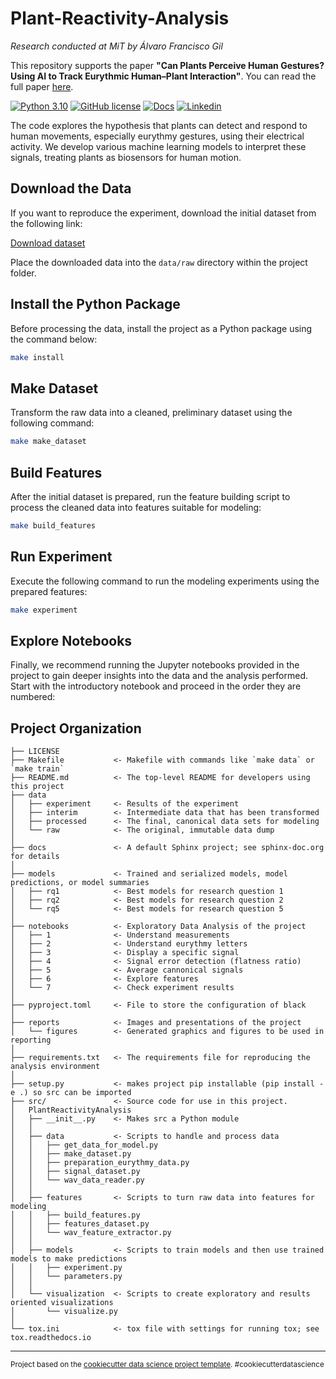# Plant-Reactivity-Analysis
*Research conducted at MiT by Álvaro Francisco Gil*

This repository supports the paper **"Can Plants Perceive Human Gestures? Using AI to Track Eurythmic Human–Plant Interaction"**. You can read the full paper [here](https://www.mdpi.com/2313-7673/9/5/290).

[![Python 3.10](https://img.shields.io/badge/Python-3.10-blue)](https://www.python.org/downloads/release/python-31014/)
[![GitHub license](https://badgen.net/github/license/alvaro-francisco-gil/Plant-Reactivity-Analysis)](https://github.com/alvaro-francisco-gil/Plant-Reactivity-Analysis/blob/main/LICENSE)
[![Docs](https://img.shields.io/badge/-Docs-green)](https://alvaro-francisco-gil.github.io/Plant-Reactivity-Analysis)
[![Linkedin](https://img.shields.io/badge/-LinkedIn-blue?style=flat&logo=linkedin)](https://www.linkedin.com/in/alvaro-francisco-gil/)

The code explores the hypothesis that plants can detect and respond to human movements, especially eurythmy gestures, using their electrical activity. We develop various machine learning models to interpret these signals, treating plants as biosensors for human motion.

## Download the Data
If you want to reproduce the experiment, download the initial dataset from the following link:

[Download dataset](https://www.dropbox.com/scl/fo/sttytnu854wk2lwf19w9c/ADBaVscDYbPDzUjb47bjnYE?rlkey=gxt3w290xw5hnypup9fhrecmv&dl=1)

Place the downloaded data into the `data/raw` directory within the project folder.

## Install the Python Package
Before processing the data, install the project as a Python package using the command below:

```bash
make install
```

## Make Dataset
Transform the raw data into a cleaned, preliminary dataset using the following command:

```bash
make make_dataset
```

## Build Features
After the initial dataset is prepared, run the feature building script to process the cleaned data into features suitable for modeling:

```bash
make build_features
```

## Run Experiment
Execute the following command to run the modeling experiments using the prepared features:

```bash
make experiment
```

## Explore Notebooks
Finally, we recommend running the Jupyter notebooks provided in the project to gain deeper insights into the data and the analysis performed. Start with the introductory notebook and proceed in the order they are numbered:




Project Organization
------------

    ├── LICENSE
    ├── Makefile           <- Makefile with commands like `make data` or `make train`
    ├── README.md          <- The top-level README for developers using this project
    ├── data
    │   ├── experiment     <- Results of the experiment
    │   ├── interim        <- Intermediate data that has been transformed
    │   ├── processed      <- The final, canonical data sets for modeling
    │   └── raw            <- The original, immutable data dump
    │
    ├── docs               <- A default Sphinx project; see sphinx-doc.org for details
    │
    ├── models             <- Trained and serialized models, model predictions, or model summaries
    │   ├── rq1            <- Best models for research question 1
    │   ├── rq2            <- Best models for research question 2
    │   └── rq5            <- Best models for research question 5
    │
    ├── notebooks          <- Exploratory Data Analysis of the project
    │   ├── 1              <- Understand measurements
    │   ├── 2              <- Understand eurythmy letters
    │   ├── 3              <- Display a specific signal
    │   ├── 4              <- Signal error detection (flatness ratio)
    │   ├── 5              <- Average cannonical signals
    │   ├── 6              <- Explore features
    │   └── 7              <- Check experiment results
    │
    ├── pyproject.toml     <- File to store the configuration of black
    │
    ├── reports            <- Images and presentations of the project
    │   └── figures        <- Generated graphics and figures to be used in reporting
    │
    ├── requirements.txt   <- The requirements file for reproducing the analysis environment
    │
    ├── setup.py           <- makes project pip installable (pip install -e .) so src can be imported
    ├── src/               <- Source code for use in this project.
    │   PlantReactivityAnalysis               
    │   ├── __init__.py    <- Makes src a Python module
    │   │
    │   ├── data           <- Scripts to handle and process data
    │   │   ├── get_data_for_model.py
    │   │   ├── make_dataset.py
    │   │   ├── preparation_eurythmy_data.py
    │   │   ├── signal_dataset.py
    │   │   └── wav_data_reader.py
    │   │
    │   ├── features       <- Scripts to turn raw data into features for modeling
    │   │   ├── build_features.py
    │   │   ├── features_dataset.py
    │   │   └── wav_feature_extractor.py
    │   │
    │   ├── models         <- Scripts to train models and then use trained models to make predictions
    │   │   ├── experiment.py
    │   │   └── parameters.py
    │   │
    │   └── visualization  <- Scripts to create exploratory and results oriented visualizations
    │       └── visualize.py
    │
    └── tox.ini            <- tox file with settings for running tox; see tox.readthedocs.io


--------

<p><small>Project based on the <a target="_blank" href="https://drivendata.github.io/cookiecutter-data-science/">cookiecutter data science project template</a>. #cookiecutterdatascience</small></p>
